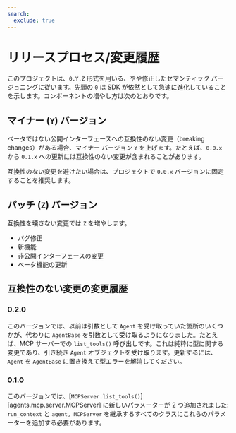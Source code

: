 ```yaml
---
search:
  exclude: true
---
```

# リリースプロセス/変更履歴

このプロジェクトは、`0.Y.Z` 形式を用いる、やや修正したセマンティック バージョニングに従います。先頭の `0` は SDK が依然として急速に進化していることを示します。コンポーネントの増やし方は次のとおりです。

## マイナー (`Y`) バージョン

ベータではない公開インターフェースへの互換性のない変更（breaking changes）がある場合、マイナー バージョン `Y` を上げます。たとえば、`0.0.x` から `0.1.x` への更新には互換性のない変更が含まれることがあります。

互換性のない変更を避けたい場合は、プロジェクトで `0.0.x` バージョンに固定することを推奨します。

## パッチ (`Z`) バージョン

互換性を壊さない変更では `Z` を増やします。

-   バグ修正
-   新機能
-   非公開インターフェースの変更
-   ベータ機能の更新

## 互換性のない変更の変更履歴

### 0.2.0

このバージョンでは、以前は引数として `Agent` を受け取っていた箇所のいくつかが、代わりに `AgentBase` を引数として受け取るようになりました。たとえば、MCP サーバーでの `list_tools()` 呼び出しです。これは純粋に型に関する変更であり、引き続き `Agent` オブジェクトを受け取ります。更新するには、`Agent` を `AgentBase` に置き換えて型エラーを解消してください。

### 0.1.0

このバージョンでは、[`MCPServer.list_tools()`][agents.mcp.server.MCPServer] に新しいパラメーターが 2 つ追加されました: `run_context` と `agent`。`MCPServer` を継承するすべてのクラスにこれらのパラメーターを追加する必要があります。